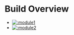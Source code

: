 # Build Overview

- [![:module1](https://github.com/albertlatacz/shift-left-kotlin/actions/workflows/module1-build.yml/badge.svg)](https://github.com/albertlatacz/shift-left-kotlin/actions/workflows/module1-build.yml)
- [![:module2](https://github.com/albertlatacz/shift-left-kotlin/actions/workflows/module2-build.yml/badge.svg)](https://github.com/albertlatacz/shift-left-kotlin/actions/workflows/module2-build.yml)